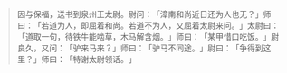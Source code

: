 > 因与保福，送书到泉州王太尉。尉问：​「漳南和尚近日还为人也无？​」师曰：​「若道为人，即屈着和尚。若道不为人，又屈着太尉来问。​」太尉曰：​「道取一句，待铁牛能啮草，木马解含烟。​」师曰：​「某甲惜口吃饭。​」尉良久，又问：​「驴来马来？​」师曰：​「驴马不同途。​」尉曰：​「争得到这里？​」师曰：​「特谢太尉领话。​」


